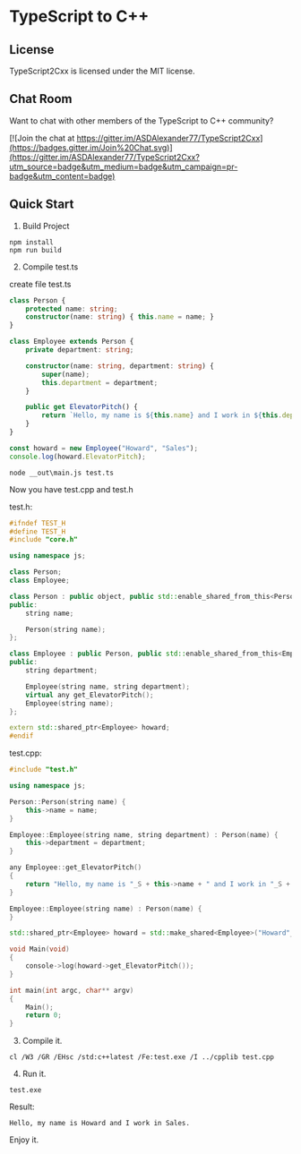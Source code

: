 TypeScript to C++
===========================

License
-------

TypeScript2Cxx is licensed under the MIT license.

Chat Room
---------

Want to chat with other members of the TypeScript to C++ community?

[![Join the chat at https://gitter.im/ASDAlexander77/TypeScript2Cxx](https://badges.gitter.im/Join%20Chat.svg)](https://gitter.im/ASDAlexander77/TypeScript2Cxx?utm_source=badge&utm_medium=badge&utm_campaign=pr-badge&utm_content=badge)


Quick Start
-----------

1) Build Project

```
npm install
npm run build
```

2) Compile test.ts

create file test.ts

```TypeScript
class Person {
    protected name: string;
    constructor(name: string) { this.name = name; }
}

class Employee extends Person {
    private department: string;

    constructor(name: string, department: string) {
        super(name);
        this.department = department;
    }

    public get ElevatorPitch() {
        return `Hello, my name is ${this.name} and I work in ${this.department}.`;
    }
}

const howard = new Employee("Howard", "Sales");
console.log(howard.ElevatorPitch);
```

```
node __out\main.js test.ts
```

Now you have test.cpp and test.h

test.h:
```C++
#ifndef TEST_H
#define TEST_H
#include "core.h"

using namespace js;

class Person;
class Employee;

class Person : public object, public std::enable_shared_from_this<Person> {
public:
    string name;

    Person(string name);
};

class Employee : public Person, public std::enable_shared_from_this<Employee> {
public:
    string department;

    Employee(string name, string department);
    virtual any get_ElevatorPitch();
    Employee(string name);
};

extern std::shared_ptr<Employee> howard;
#endif
```

test.cpp:
```C++
#include "test.h"

using namespace js;

Person::Person(string name) {
    this->name = name;
}

Employee::Employee(string name, string department) : Person(name) {
    this->department = department;
}

any Employee::get_ElevatorPitch()
{
    return "Hello, my name is "_S + this->name + " and I work in "_S + this->department + "."_S;
}

Employee::Employee(string name) : Person(name) {
}

std::shared_ptr<Employee> howard = std::make_shared<Employee>("Howard"_S, "Sales"_S);

void Main(void)
{
    console->log(howard->get_ElevatorPitch());
}

int main(int argc, char** argv)
{
    Main();
    return 0;
}
```

3) Compile it.

```
cl /W3 /GR /EHsc /std:c++latest /Fe:test.exe /I ../cpplib test.cpp
```

4) Run it.

```
test.exe
```

Result:
```
Hello, my name is Howard and I work in Sales.
```

Enjoy it. 
